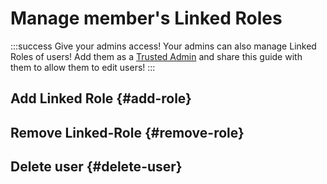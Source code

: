 # Manage member's Linked Roles

:::success Give your admins access!
Your admins can also manage Linked Roles of users! Add them as a [Trusted Admin](./../scnx/guilds/trusted-admins) and share this guide with them to allow them to edit users!
:::

## Add Linked Role {#add-role}

## Remove Linked-Role {#remove-role}

## Delete user {#delete-user}